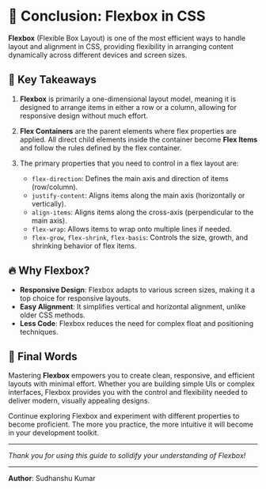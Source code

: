 # 🎯 Conclusion: Flexbox in CSS

**Flexbox** (Flexible Box Layout) is one of the most efficient ways to handle layout and alignment in CSS, providing flexibility in arranging content dynamically across different devices and screen sizes.

## 🚀 Key Takeaways

1. **Flexbox** is primarily a one-dimensional layout model, meaning it is designed to arrange items in either a row or a column, allowing for responsive design without much effort.
   
2. **Flex Containers** are the parent elements where flex properties are applied. All direct child elements inside the container become **Flex Items** and follow the rules defined by the flex container.

3. The primary properties that you need to control in a flex layout are:
   - `flex-direction`: Defines the main axis and direction of items (row/column).
   - `justify-content`: Aligns items along the main axis (horizontally or vertically).
   - `align-items`: Aligns items along the cross-axis (perpendicular to the main axis).
   - `flex-wrap`: Allows items to wrap onto multiple lines if needed.
   - `flex-grow`, `flex-shrink`, `flex-basis`: Controls the size, growth, and shrinking behavior of flex items.

## 🔥 Why Flexbox?

- **Responsive Design**: Flexbox adapts to various screen sizes, making it a top choice for responsive layouts.
- **Easy Alignment**: It simplifies vertical and horizontal alignment, unlike older CSS methods.
- **Less Code**: Flexbox reduces the need for complex float and positioning techniques.

## 🏁 Final Words

Mastering **Flexbox** empowers you to create clean, responsive, and efficient layouts with minimal effort. Whether you are building simple UIs or complex interfaces, Flexbox provides you with the control and flexibility needed to deliver modern, visually appealing designs.

Continue exploring Flexbox and experiment with different properties to become proficient. The more you practice, the more intuitive it will become in your development toolkit.

---

_Thank you for using this guide to solidify your understanding of Flexbox!_

---

**Author**: Sudhanshu Kumar

